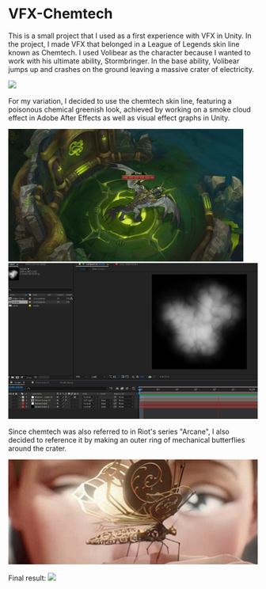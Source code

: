 # VFX-Chemtech

This is a small project that I used as a first experience with VFX in Unity. In the project, I made VFX that belonged in a League of Legends skin line known as Chemtech. I used Volibear as the character because I wanted to work with his ultimate ability, Stormbringer. In the base ability, Volibear jumps up and crashes on the ground leaving a massive crater of electricity. 

![](https://github.com/VerdalJG/VFX-Chemtech/blob/main/BaseVoli.gif)

For my variation, I decided to use the chemtech skin line, featuring a poisonous chemical greenish look, achieved by working on a smoke cloud effect in Adobe After Effects as well as visual effect graphs in Unity.

![](https://github.com/VerdalJG/VFX-Chemtech/blob/main/ChemtechDrake.png)
![](https://github.com/VerdalJG/VFX-Chemtech/blob/main/AdobeAfterEffects.png)


Since chemtech was also referred to in Riot's series "Arcane", I also decided to reference it by making an outer ring of mechanical butterflies around the crater.

![](https://github.com/VerdalJG/VFX-Chemtech/blob/main/Arcane_Butterfly.png)

Final result:
![](https://github.com/VerdalJG/VFX-Chemtech/blob/main/VoliUltVFX.gif)
